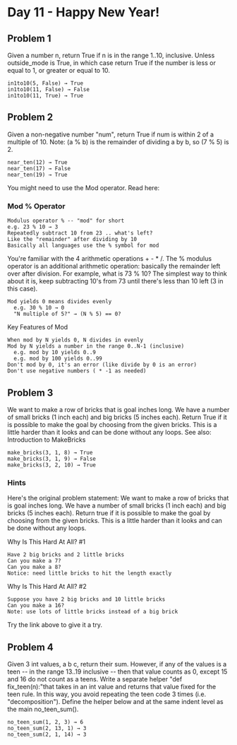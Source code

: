 # Day 11 - Happy New Year!

## Problem 1
Given a number n, return True if n is in the range 1..10, inclusive. Unless outside_mode is True, in which case return True if the number is less or equal to 1, or greater or equal to 10.

```
in1to10(5, False) → True
in1to10(11, False) → False
in1to10(11, True) → True
```

## Problem 2
Given a non-negative number "num", return True if num is within 2 of a multiple of 10. Note: (a % b) is the remainder of dividing a by b, so (7 % 5) is 2. 

```
near_ten(12) → True
near_ten(17) → False
near_ten(19) → True
```

You might need to use the Mod operator. Read here:

### Mod % Operator

    Modulus operator % -- "mod" for short
    e.g. 23 % 10 → 3
    Repeatedly subtract 10 from 23 .. what's left?
    Like the "remainder" after dividing by 10
    Basically all languages use the % symbol for mod 

You're familiar with the 4 arithmetic operations + - * /. The % modulus operator is an additional arithmetic operation: basically the remainder left over after division. For example, what is 73 % 10? The simplest way to think about it is, keep subtracting 10's from 73 until there's less than 10 left (3 in this case).

    Mod yields 0 means divides evenly
      e.g. 30 % 10 → 0
      "N multiple of 5?" → (N % 5) == 0? 

Key Features of Mod

    When mod by N yields 0, N divides in evenly
    Mod by N yields a number in the range 0..N-1 (inclusive)
      e.g. mod by 10 yields 0..9
      e.g. mod by 100 yields 0..99
    Don't mod by 0, it's an error (like divide by 0 is an error)
    Don't use negative numbers ( * -1 as needed)
    
## Problem 3

We want to make a row of bricks that is goal inches long. We have a number of small bricks (1 inch each) and big bricks (5 inches each). Return True if it is possible to make the goal by choosing from the given bricks. This is a little harder than it looks and can be done without any loops. See also: Introduction to MakeBricks

```
make_bricks(3, 1, 8) → True
make_bricks(3, 1, 9) → False
make_bricks(3, 2, 10) → True
```

### Hints

Here's the original problem statement: We want to make a row of bricks that is goal inches long. We have a number of small bricks (1 inch each) and big bricks (5 inches each). Return true if it is possible to make the goal by choosing from the given bricks. This is a little harder than it looks and can be done without any loops. 

Why Is This Hard At All? #1

    Have 2 big bricks and 2 little bricks
    Can you make a 7?
    Can you make a 8?
    Notice: need little bricks to hit the length exactly 

Why Is This Hard At All? #2

    Suppose you have 2 big bricks and 10 little bricks
    Can you make a 16?
    Note: use lots of little bricks instead of a big brick 

Try the link above to give it a try. 

## Problem 4

Given 3 int values, a b c, return their sum. However, if any of the values is a teen -- in the range 13..19 inclusive -- then that value counts as 0, except 15 and 16 do not count as a teens. Write a separate helper "def fix_teen(n):"that takes in an int value and returns that value fixed for the teen rule. In this way, you avoid repeating the teen code 3 times (i.e. "decomposition"). Define the helper below and at the same indent level as the main no_teen_sum().

```
no_teen_sum(1, 2, 3) → 6
no_teen_sum(2, 13, 1) → 3
no_teen_sum(2, 1, 14) → 3
```